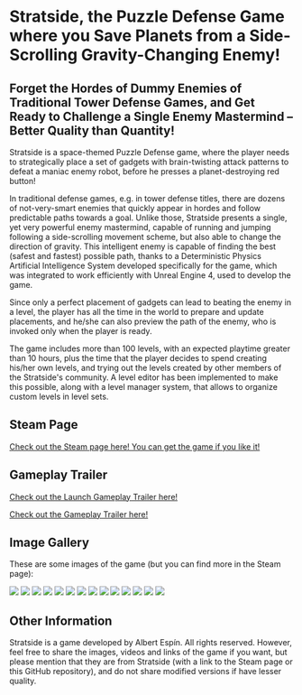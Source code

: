 # Stratside, the Puzzle Defense Game where you Save Planets from a Side-Scrolling Gravity-Changing Enemy!

## Forget the Hordes of Dummy Enemies of Traditional Tower Defense Games, and Get Ready to Challenge a Single Enemy Mastermind – Better Quality than Quantity!

Stratside is a space-themed Puzzle Defense game, where the player needs to strategically place a set of gadgets with brain-twisting attack patterns to defeat a maniac enemy robot, before he presses a planet-destroying red button!

In traditional defense games, e.g. in tower defense titles, there are dozens of not-very-smart enemies that quickly appear in hordes and follow predictable paths towards a goal. Unlike those, Stratside presents a single, yet very powerful enemy mastermind, capable of running and jumping following a side-scrolling movement scheme, but also able to change the direction of gravity. This intelligent enemy is capable of finding the best (safest and fastest) possible path, thanks to a Deterministic Physics Artificial Intelligence System developed specifically for the game, which was integrated to work efficiently with Unreal Engine 4, used to develop the game.

Since only a perfect placement of gadgets can lead to beating the enemy in a level, the player has all the time in the world to prepare and update placements, and he/she can also preview the path of the enemy, who is invoked only when the player is ready.

The game includes more than 100 levels, with an expected playtime  greater than 10 hours, plus the time that the player decides to spend creating his/her own levels, and trying out the levels created by other members of the Stratside's community. A level editor has been implemented to make this possible, along with a level manager system, that allows to organize custom levels in level sets.


## Steam Page

[Check out the Steam page here! You can get the game if you like it!](https://store.steampowered.com/app/604990/Stratside/)


## Gameplay Trailer

[Check out the Launch Gameplay Trailer here!](https://www.youtube.com/watch?v=nSwHXmbfuuE)

[Check out the Gameplay Trailer here!](https://www.youtube.com/watch?v=XRAxAK_yOGk)


## Image Gallery

These are some images of the game (but you can find more in the Steam page):

![](new_images/new1.png)
![](PressReleases/Announcement-Feb2020/images/in-game/png-high-quality/16.png)
![](new_images/new3.png)
![](new_images/new2.png)
![](PressReleases/Announcement-Feb2020/images/in-game/png-high-quality/6.png)
![](PressReleases/Announcement-Feb2020/images/in-game/png-high-quality/2.png)
![](PressReleases/Announcement-Feb2020/images/in-game/png-high-quality/10.png)
![](PressReleases/Announcement-Feb2020/images/in-game/png-high-quality/14.png)
![](new_images/new4.png)
![](new_images/new5.png)
![](new_images/new6.png)
![](new_images/new7.png)
![](new_images/new8.png)
![](new_images/new9.png)


## Other Information

Stratside is a game developed by Albert Espín. All rights reserved. However, feel free to share the images, videos and links of the game if you want, but please mention that they are from Stratside (with a link to the Steam page or this GitHub repository), and do not share modified versions if have lesser quality.




